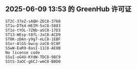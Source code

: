## 2025-06-09 13:53 的 GreenHub 许可证
```
ST2C-37eZ-sAQH-ZEC8-3760
ST1u-DTk4-HEIM-5xC8-5883
ST1o-tYOL-7ZNb-aSC8-17D3
ST13-WEsp-t8fL-JxC8-ACD9
ST0K-zDAn-y9g7-eLC8-1EBF
SSxr-AlGS-bwcq-zaC8-EC8F
SSwW-EaR9-8asI-11C8-AE8B
No license code
SSuI-oG4U-KYdW-TDC8-98C9
SStS-3aOC-g6CJ-wmC8-B0D0
```
